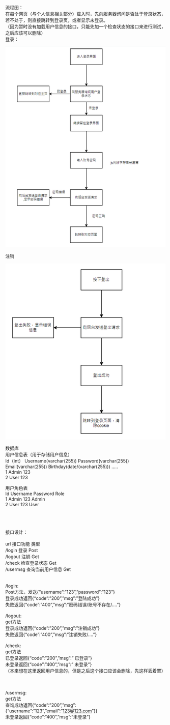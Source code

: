 流程图：
<br>
在每个网页（与个人信息相关部分）载入时，先向服务器询问是否处于登录状态，若不处于，则直接跳转到登录页，或者显示未登录。<br>
（因为暂时没有加载用户信息的接口，只能先加一个检查状态的接口来进行测试，之后应该可以删除）<br>
登录：<br>
 
![Image text](https://raw.githubusercontent.com/Mizushio/mizushio_security_demo/main/image/1.PNG)

注销<br>
 
![Image text](https://raw.githubusercontent.com/Mizushio/mizushio_security_demo/main/image/2.PNG)













数据库<br>
用户信息表（用于存储用户信息）<br>
Id（int）	Username(varchar(255))	Password(varchar(255))	Email(varchar(255))	Birthday(date/(varchar(255)))	…..<br>
1       	Admin	                  123			<br>
2	        User	                  123			<br>


用户角色表<br>
Id	Username	Password	Role<br>
1	Admin	123	Admin<br>
2	User	123	User<br>
<br>
<br>
<br>
<br>
接口设计：<br>
<br>
url	接口功能	类型<br>
/login	登录	Post<br>
/logout	注销	Get<br>
/check	检查登录状态	Get<br>
/usermsg	查询当前用户信息	Get<br>
		<br>
<br>
/login:<br>
Post方法，发送{“username”:”123”,”password”:”123”}<br>
登录成功返回{“code”:”200”,”msg”:”登陆成功”}<br>
失败返回{“code”:”400”,”msg”:”密码错误/账号不存在/….”}<br>
<br>
/logout:<br>
get方法<br>
登录成功返回{“code”:”200”,”msg”:”注销成功”}<br>
失败返回{“code”:”400”,”msg”:”注销失败/….”}<br>
<br>
/check:<br>
get方法<br>
已登录返回{“code”:”200”,”msg”:” 已登录”}<br>
未登录返回{“code”:”400”,”msg”:” 未登录”}<br>
（本来想在这里返回用户信息的，但是之后这个接口应该会删除，先这样丢着罢）<br>
<br>
<br>
<br>
/usermsg:<br>
get方法<br>
查询成功返回{“code”:”200”,”msg”:{“username”:”123”,”email”:”123@123.com”}}<br>
未登录返回{“code”:”400”,”msg”:”未登录”}<br>

